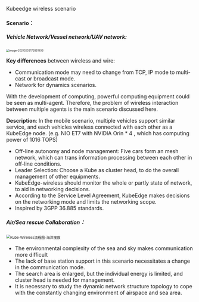 Kubeedge wireless scenario

#### Scenario：

##### 	Vehicle Network/Vessel network/UAV network:

<img src="E:\3.项目相关\KubeEdge-Wireless Working Group\DOC\KubeEdge-Wireless Working Group Proposal-English.assets\image-20210203172851933-1612775632507.png" alt="image-20210203172851933" style="zoom:50%;" />

**Key differences** between wireless and wire:  

- Communication mode may need to change from TCP, IP mode to multi-cast or broadcast mode.
- Network for dynamics scenarios.  

With the development of computing, powerful computing equipment could be seen as multi-agent. Therefore, the  problem of wireless interaction between multiple agents is the main scenario discussed here. 

**Description**:  In the mobile scenario, multiple vehicles support similar service, and each vehicles wireless connected with each other as a KubeEdge node. (e.g. NIO ET7 with NVIDIA Orin * 4 , which has computing power of 1016 TOPS)

- Off-line autonomy and node management: Five cars form an mesh network, which can trans information processing between each other in off-line conditions.
- Leader Selection: Choose a Kube as cluster head, to do the overall management of other equipments.
- KubeEdge-wireless should monitor the whole or partly state of network, to aid in networking decisions.
- According to the Service Level Agreement, KubeEdge makes decisions on the networking mode and limits the networking scope.
- Inspired by 3GPP 36.885 standards.



##### **Air/Sea rescue Collaboration：**

<img src="E:\3.项目相关\KubeEdge-Wireless Working Group\JPG\Kube-Wireless流程图-海洋搜救.png" alt="Kube-Wireless流程图-海洋搜救" style="zoom: 67%;" />

- The environmental complexity of the sea and sky makes communication more difficult
- The lack of base station support in this scenario necessitates a change in the communication mode.
- The search area is enlarged, but the individual energy is limited, and cluster head is needed for management.
- It is necessary to study the dynamic network structure topology to cope with the constantly changing environment of airspace and sea area.

 
